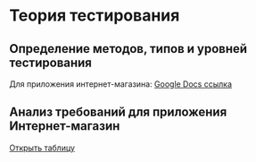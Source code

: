 # Теория тестирования

## Определение методов, типов и уровней тестирования

Для приложения интернет-магазина: [Google Docs ссылка](https://docs.google.com/spreadsheets/d/13g_L3OpZAdSNEYCx2IIRqBD27L_pcRhp/edit?usp=drive_link&ouid=103546442425628569603&rtpof=true&sd=true)

## Анализ требований для приложения Интернет-магазин
[Открыть таблицу](https://docs.google.com/spreadsheets/d/1r1qpWIJBnI4p127mxuFEA77r1x_McjIK/edit?usp=sharing&ouid=103546442425628569603&rtpof=true&sd=true)
